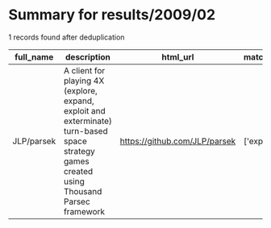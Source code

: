 
# Summary for results/2009/02
    
1 records found after deduplication

| full_name | description | html_url | matched_list | matched_count | pushed_at | size | stargazers_count | language | forks_count |
|-------------|--------------------------------------------------------------------------------------------------------------------------------------------|-------------------------------|----------------|-----------------|---------------------------|--------|--------------------|------------|---------------|
| JLP/parsek | A client for playing 4X (explore, expand, exploit and exterminate) turn-based space strategy games created using Thousand Parsec framework | https://github.com/JLP/parsek | ['exploit'] | 1 | 2009-02-09 17:54:46+00:00 | 164 | 2 | nan | 0 |
